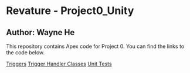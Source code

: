 # Revature - Project0_Unity
## Author: Wayne He

This repository contains Apex code for Project 0. You can find the links to the code below.

[Triggers](force-app/main-default/triggers)
[Trigger Handler Classes](force-app/main-default/classes/triggerhandlers)
[Unit Tests](force-app/main-default/triggers/unittesting)
